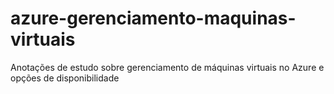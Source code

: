 # azure-gerenciamento-maquinas-virtuais
Anotações de estudo sobre gerenciamento de máquinas virtuais no Azure e opções de disponibilidade

